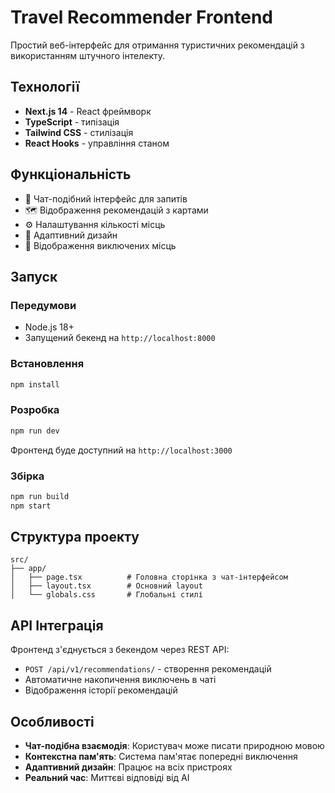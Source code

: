 # Travel Recommender Frontend

Простий веб-інтерфейс для отримання туристичних рекомендацій з використанням штучного інтелекту.

## Технології

- **Next.js 14** - React фреймворк
- **TypeScript** - типізація
- **Tailwind CSS** - стилізація
- **React Hooks** - управління станом

## Функціональність

- 💬 Чат-подібний інтерфейс для запитів
- 🗺️ Відображення рекомендацій з картами
- ⚙️ Налаштування кількості місць
- 📱 Адаптивний дизайн
- 🚫 Відображення виключених місць

## Запуск

### Передумови

- Node.js 18+ 
- Запущений бекенд на `http://localhost:8000`

### Встановлення

```bash
npm install
```

### Розробка

```bash
npm run dev
```

Фронтенд буде доступний на `http://localhost:3000`

### Збірка

```bash
npm run build
npm start
```

## Структура проекту

```
src/
├── app/
│   ├── page.tsx          # Головна сторінка з чат-інтерфейсом
│   ├── layout.tsx        # Основний layout
│   └── globals.css       # Глобальні стилі
```

## API Інтеграція

Фронтенд з'єднується з бекендом через REST API:

- `POST /api/v1/recommendations/` - створення рекомендацій
- Автоматичне накопичення виключень в чаті
- Відображення історії рекомендацій

## Особливості

- **Чат-подібна взаємодія**: Користувач може писати природною мовою
- **Контекстна пам'ять**: Система пам'ятає попередні виключення
- **Адаптивний дизайн**: Працює на всіх пристроях
- **Реальний час**: Миттєві відповіді від AI
